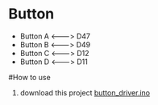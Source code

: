 # Button

- Button A <---> D47
- Button B <---> D49
- Button C <---> D12
- Button D <---> D11

#How to use
1. download this project [button_driver.ino](driver/button_driver)
 
